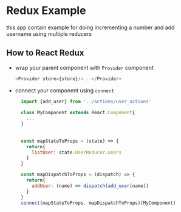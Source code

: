 # Redux Example
this app contain example for doing incrementing a number and add
username using multiple reducers
## How to React Redux
* wrap your parent component with `Provider` component 
  ```js
  <Provider store={store}/>...</Provider>
  ```
* connect your component using `connect`
  ```js
    import {add_user} from '../actions/user_actions'
    
    class MyComponent extends React.Component{
      ...
    }
    
    
    const mapStateToProps = (state) => {
      return{
        listUser: state.UserReducer.users
      }
    }

    const mapDispatchToProps = (dispatch) => {
      return{
        addUser: (name) => dispatch(add_user(name))
      }
    }
    connect(mapStateToProps, mapDispatchToProps)(MyComponent)
  ```
